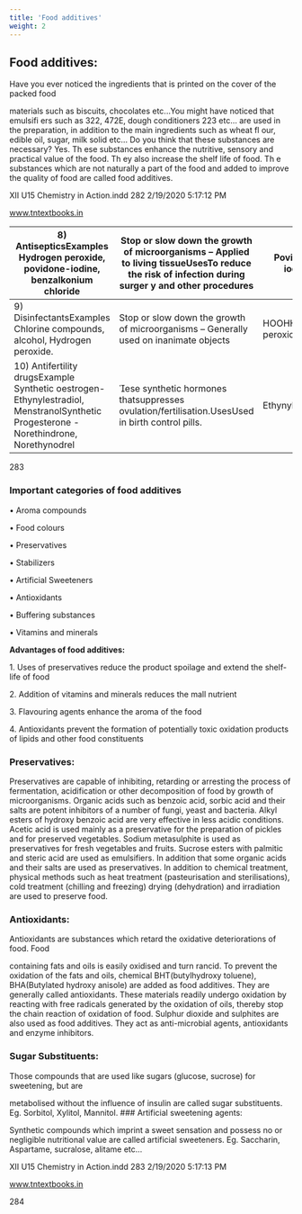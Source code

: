 ```yaml
---
title: 'Food additives'
weight: 2
---
```





## Food additives:
 Have you ever noticed the ingredients that is printed on the cover of the packed food

materials such as biscuits, chocolates etc...You might have noticed that emulsifi ers such as 322, 472E, dough conditioners 223 etc… are used in the preparation, in addition to the main ingredients such as wheat fl our, edible oil, sugar, milk solid etc… Do you think that these substances are necessary? Yes. Th ese substances enhance the nutritive, sensory and practical value of the food. Th ey also increase the shelf life of food. Th e substances which are not naturally a part of the food and added to improve the quality of food are called food additives.

XII U15 Chemistry in Action.indd 282 2/19/2020 5:17:12 PM

www.tntextbooks.in






| 8) AntisepticsExamples Hydrogen peroxide, povidone-iodine, benzalkonium chloride |Stop or slow down the growth of microorganisms – Applied to living tissueUsesTo reduce the risk of infection during surger y and other procedures |Povidone-iodine |
|------|------|------|
| 9) DisinfectantsExamples Chlorine compounds, alcohol, Hydrogen peroxide. |Stop or slow down the growth of microorganisms – Generally used on inanimate objects |HOOHHydrogen peroxide |
| 10) Antifertility drugsExample Synthetic oestrogen- Ethynylestradiol, MenstranolSynthetic Progesterone - Norethindrone, Norethynodrel |ese synthetic hormones thatsuppresses ovulation/fertilisation.UsesUsed in birth control pills. |Ethynylestradiol |
  

283

### Important categories of food additives


• Aroma compounds

• Food colours

• Preservatives

• Stabilizers

• Artificial Sweeteners

• Antioxidants

• Buffering substances

• Vitamins and minerals

**Advantages of food additives:**

1\. Uses of preservatives reduce the product spoilage and extend the shelf-life of food

2\. Addition of vitamins and minerals reduces the mall nutrient

3\. Flavouring agents enhance the aroma of the food

4\. Antioxidants prevent the formation of potentially toxic oxidation products of lipids and other food constituents

### Preservatives:


Preservatives are capable of inhibiting, retarding or arresting the process of fermentation, acidification or other decomposition of food by growth of microorganisms. Organic acids such as benzoic acid, sorbic acid and their salts are potent inhibitors of a number of fungi, yeast and bacteria. Alkyl esters of hydroxy benzoic acid are very effective in less acidic conditions. Acetic acid is used mainly as a preservative for the preparation of pickles and for preserved vegetables. Sodium metasulphite is used as preservatives for fresh vegetables and fruits. Sucrose esters with palmitic and steric acid are used as emulsifiers. In addition that some organic acids and their salts are used as preservatives. In addition to chemical treatment, physical methods such as heat treatment (pasteurisation and sterilisations), cold treatment (chilling and freezing) drying (dehydration) and irradiation are used to preserve food.

### Antioxidants:
 Antioxidants are substances which retard the oxidative deteriorations of food. Food

containing fats and oils is easily oxidised and turn rancid. To prevent the oxidation of the fats and oils, chemical BHT(butylhydroxy toluene), BHA(Butylated hydroxy anisole) are added as food additives. They are generally called antioxidants. These materials readily undergo oxidation by reacting with free radicals generated by the oxidation of oils, thereby stop the chain reaction of oxidation of food. Sulphur dioxide and sulphites are also used as food additives. They act as anti-microbial agents, antioxidants and enzyme inhibitors.

### Sugar Substituents:
 Those compounds that are used like sugars (glucose, sucrose) for sweetening, but are

metabolised without the influence of insulin are called sugar substituents. Eg. Sorbitol, Xylitol, Mannitol. ### Artificial sweetening agents:


Synthetic compounds which imprint a sweet sensation and possess no or negligible nutritional value are called artificial sweeteners. Eg. Saccharin, Aspartame, sucralose, alitame etc…

XII U15 Chemistry in Action.indd 283 2/19/2020 5:17:13 PM

www.tntextbooks.in




  

284
